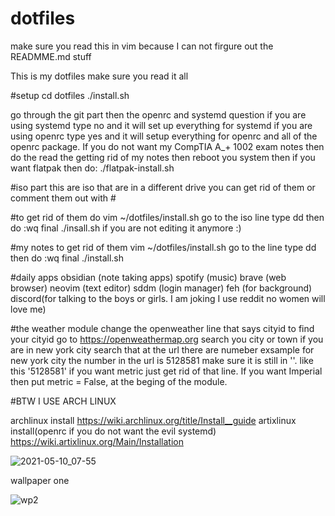 # dotfiles
make sure you read this in vim because I can not firgure out the READMME.md stuff













This is my dotfiles
make sure you read it all

#setup
cd dotfiles
./install.sh


go through the git part then the openrc and systemd question
if you are using systemd type no and it will set up everything for systemd
if you are using openrc type yes and it will setup everything for openrc and all of the openrc package.
If you do not want my CompTIA A_+ 1002 exam notes then do the read the getting rid of my notes
then reboot you system
then if you want  flatpak then do:
./flatpak-install.sh




#iso part 
this are iso that are in a different drive 
you can get rid of them or comment them out with #


#to get rid of them do 
vim ~/dotfiles/install.sh
go to the iso line
type dd
then do :wq
final ./insall.sh if you are not editing it anymore :)


#my notes to get rid of them
vim ~/dotfiles/install.sh
go to the line
type dd
then do :wq
final ./install.sh

#daily apps
obsidian (note taking apps)
spotify (music)
brave (web browser)
neovim (text editor)
sddm (login manager)
feh (for background)
discord(for talking to the boys or girls. I am joking I use reddit no women will love me)

#the weather module 
change the openweather line that says cityid
to find your cityid go to https://openweathermap.org 
search you city or town
if you are in new york city search that 
at the url there are numeber 
exsample for new york city the number in the url is 5128581
make sure it is still in ''. like this '5128581'
if you want metric just get rid of that line. If you want Imperial then put metric = False, at the beging of the module.

#BTW I USE ARCH LINUX

archlinux install https://wiki.archlinux.org/title/Install__guide
artixlinux install(openrc if you do not want the evil systemd) https://wiki.artixlinux.org/Main/Installation




![2021-05-10_07-55](https://user-images.githubusercontent.com/73147961/117676813-807d9000-b173-11eb-9b12-080742f9f155.png)



wallpaper one

![wp2](https://user-images.githubusercontent.com/73147961/117676944-a145e580-b173-11eb-9bf4-d87ff6ea9d0c.jpeg)

